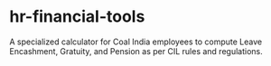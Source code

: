 # hr-financial-tools
A specialized calculator for Coal India employees to compute Leave Encashment, Gratuity, and Pension as per CIL rules and regulations.
